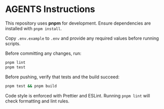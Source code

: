 # AGENTS Instructions

This repository uses **pnpm** for development. Ensure dependencies are installed with `pnpm install`.

Copy `.env.example` to `.env` and provide any required values before running scripts.

Before committing any changes, run:

```bash
pnpm lint
pnpm test
```

Before pushing, verify that tests and the build succeed:

```bash
pnpm test && pnpm build
```

Code style is enforced with Prettier and ESLint. Running `pnpm lint` will check formatting and lint rules.
